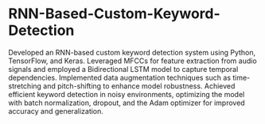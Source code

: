 # RNN-Based-Custom-Keyword-Detection

Developed an RNN-based custom keyword detection system using Python, TensorFlow, and Keras. Leveraged
MFCCs for feature extraction from audio signals and employed a Bidirectional LSTM model to capture temporal
dependencies. Implemented data augmentation techniques such as time-stretching and pitch-shifting to enhance
model robustness. Achieved efficient keyword detection in noisy environments, optimizing the model with batch
normalization, dropout, and the Adam optimizer for improved accuracy and generalization.
